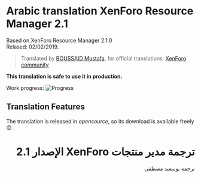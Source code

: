 # Arabic translation XenForo Resource Manager 2.1

Based on XenForo Resource Manager 2.1.0<br />
Relased: 02/02/2019.

>Translated by [BOUSSAID Mustafa](https://github.com/boussaid), for official translations: [XenForo community](https://xenforo.com/community/resources/arabic-language-for-xenforo-resource-manager.5825/)

**This translation is safe to use it in production.**

Work progress: ![Progress](http://progressed.io/bar/100)

## Translation Features
The translation is released in *opensource*, so its download is available freely :blush: .

# <div dir="rtl">ترجمة مدير منتجات XenForo الإصدار 2.1</div>

<div dir="rtl">ترجمة بوسعيد مصطفى</div>